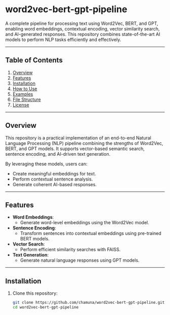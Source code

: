 # word2vec-bert-gpt-pipeline
A complete pipeline for processing text using Word2Vec, BERT, and GPT, enabling word embeddings, contextual encoding, vector similarity search, and AI-generated responses. This repository combines state-of-the-art AI models to perform NLP tasks efficiently and effectively.

---

## **Table of Contents**
1. [Overview](#overview)
2. [Features](#features)
3. [Installation](#installation)
4. [How to Use](#how-to-use)
5. [Examples](#examples)
6. [File Structure](#file-structure)
7. [License](#license)

---

## **Overview**
This repository is a practical implementation of an end-to-end Natural Language Processing (NLP) pipeline combining the strengths of Word2Vec, BERT, and GPT models. It supports vector-based semantic search, sentence encoding, and AI-driven text generation.

By leveraging these models, users can:
- Create meaningful embeddings for text.
- Perform contextual sentence analysis.
- Generate coherent AI-based responses.

---

## **Features**
- **Word Embeddings**:
  - Generate word-level embeddings using the Word2Vec model.
- **Sentence Encoding**:
  - Transform sentences into contextual embeddings using pre-trained BERT models.
- **Vector Search**:
  - Perform efficient similarity searches with FAISS.
- **Text Generation**:
  - Generate natural language responses using GPT models.

---

## **Installation**
1. Clone this repository:
   ```bash
   git clone https://github.com/chamuna/word2vec-bert-gpt-pipeline.git
   cd word2vec-bert-gpt-pipeline

